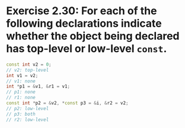 # Exercise 2.30: For each of the following declarations indicate whether the object being declared has top-level or low-level `const`.

```cpp
const int v2 = 0;
// v2: top-level
int v1 = v2;
// v1: none
int *p1 = &v1, &r1 = v1;
// p1: none
// r1: none
const int *p2 = &v2, *const p3 = &i, &r2 = v2;
// p2: low-level
// p3: both
// r2: low-level
```